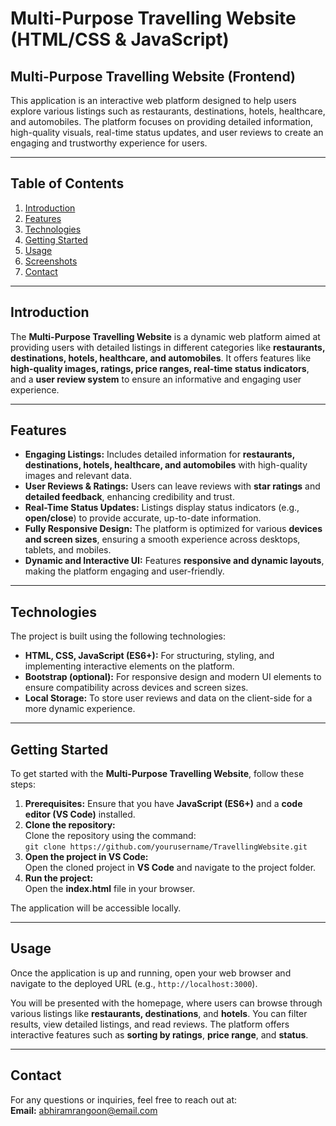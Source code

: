 # Multi-Purpose Travelling Website (HTML/CSS & JavaScript)

## Multi-Purpose Travelling Website (Frontend)

This application is an interactive web platform designed to help users explore various listings such as restaurants, destinations, hotels, healthcare, and automobiles. The platform focuses on providing detailed information, high-quality visuals, real-time status updates, and user reviews to create an engaging and trustworthy experience for users.

---

## Table of Contents
1. [Introduction](#introduction)
2. [Features](#features)
3. [Technologies](#technologies)
4. [Getting Started](#getting-started)
5. [Usage](#usage)
6. [Screenshots](#screenshots)
7. [Contact](#contact)

---

## Introduction

The **Multi-Purpose Travelling Website** is a dynamic web platform aimed at providing users with detailed listings in different categories like **restaurants, destinations, hotels, healthcare, and automobiles**. It offers features like **high-quality images, ratings, price ranges, real-time status indicators**, and a **user review system** to ensure an informative and engaging user experience.

---

## Features

- **Engaging Listings:** Includes detailed information for **restaurants, destinations, hotels, healthcare, and automobiles** with high-quality images and relevant data.
- **User Reviews & Ratings:** Users can leave reviews with **star ratings** and **detailed feedback**, enhancing credibility and trust.
- **Real-Time Status Updates:** Listings display status indicators (e.g., **open/close**) to provide accurate, up-to-date information.
- **Fully Responsive Design:** The platform is optimized for various **devices and screen sizes**, ensuring a smooth experience across desktops, tablets, and mobiles.
- **Dynamic and Interactive UI:** Features **responsive and dynamic layouts**, making the platform engaging and user-friendly.

---

## Technologies

The project is built using the following technologies:

- **HTML, CSS, JavaScript (ES6+):** For structuring, styling, and implementing interactive elements on the platform.
- **Bootstrap (optional):** For responsive design and modern UI elements to ensure compatibility across devices and screen sizes.
- **Local Storage:** To store user reviews and data on the client-side for a more dynamic experience.

---

## Getting Started

To get started with the **Multi-Purpose Travelling Website**, follow these steps:

1. **Prerequisites:** Ensure that you have **JavaScript (ES6+)** and a **code editor (VS Code)** installed.
2. **Clone the repository:**  
   Clone the repository using the command:  
   `git clone https://github.com/yourusername/TravellingWebsite.git`
3. **Open the project in VS Code:**  
   Open the cloned project in **VS Code** and navigate to the project folder.
4. **Run the project:**  
   Open the **index.html** file in your browser.

The application will be accessible locally.

---

## Usage

Once the application is up and running, open your web browser and navigate to the deployed URL (e.g., `http://localhost:3000`).

You will be presented with the homepage, where users can browse through various listings like **restaurants, destinations**, and **hotels**. You can filter results, view detailed listings, and read reviews. The platform offers interactive features such as **sorting by ratings**, **price range**, and **status**.

---

## Contact

For any questions or inquiries, feel free to reach out at:  
**Email:** abhiramrangoon@email.com
